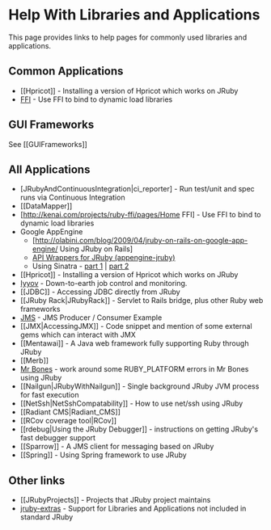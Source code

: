 Help With Libraries and Applications
====================================

This page provides links to help pages for commonly used libraries and applications.

Common Applications
-------------------
* [[Hpricot]] - Installing a version of Hpricot which works on JRuby
* [FFI](http://kenai.com/projects/ruby-ffi/pages/Home) - Use FFI to bind to dynamic load libraries

GUI Frameworks
--------------
See [[GUIFrameworks]]

All Applications
----------------
* [JRubyAndContinuousIntegration|ci_reporter] - Run test/unit and spec runs via Continuous Integration
* [[DataMapper]]
* [http://kenai.com/projects/ruby-ffi/pages/Home FFI] - Use FFI to bind to dynamic load libraries
* Google AppEngine
  * [http://olabini.com/blog/2009/04/jruby-on-rails-on-google-app-engine/ Using JRuby on Rails]
  * [API Wrappers for JRuby (appengine-jruby)](http://code.google.com/p/appengine-jruby)
  * Using Sinatra - [part 1](http://blog.bigcurl.de/2009/04/running-sinatra-apps-on-google.html) | [part 2](http://dev.massivebraingames.com/past/2009/4/15/writing_sinatra_apps_for_google)
* [[Hpricot]] - Installing a version of Hpricot which works on JRuby
* [Iyyov](http://github.com/dekellum/iyyov#readme) - Down-to-earth job control and monitoring. 
* [[JDBC]] - Accessing JDBC directly from JRuby
* [[JRuby Rack|JRubyRack]] - Servlet to Rails bridge, plus other Ruby web frameworks
* [JMS](http://blog.dberg.org/2008/07/jms-jruby-producer-and-consumer.html) - JMS Producer / Consumer Example
* [[JMX|AccessingJMX]] - Code snippet and mention of some external gems which can interact with JMX
* [[Mentawai]] - A Java web framework fully supporting Ruby through JRuby
* [[Merb]]
* [Mr Bones](http://epirsch.blogspot.com/2008/10/making-mr-bones-work-with-jruby.html) - work around some RUBY_PLATFORM errors in Mr Bones using JRuby
* [[Nailgun|JRubyWithNailgun]] - Single background JRuby JVM process for fast execution
* [[NetSsh|NetSshCompatability]] - How to use net/ssh using JRuby
* [[Radiant CMS|Radiant_CMS]]
* [[RCov coverage tool|RCov]]
* [[rdebug|Using the JRuby Debugger]] - instructions on getting JRuby's fast debugger support
* [[Sparrow]] - A JMS client for messaging based on JRuby
* [[Spring]] - Using Spring framework to use JRuby

Other links
-----------
* [[JRubyProjects]] - Projects that JRuby project maintains
* [jruby-extras](http://rubyforge.org/projects/jruby-extras) - Support for Libraries and Applications not included in standard JRuby
